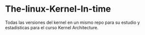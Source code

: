 # The-linux-Kernel-In-time
Todas las versiones del kernel en un mismo repo para su estudio y estadisticas para el curso Kernel Architecture.
